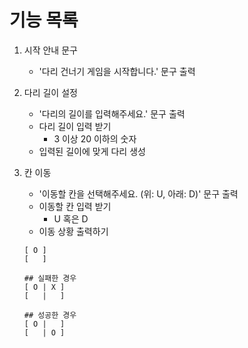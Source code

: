# 기능 목록

1. 시작 안내 문구
    - '다리 건너기 게임을 시작합니다.' 문구 출력
2. 다리 길이 설정
    - '다리의 길이를 입력해주세요.' 문구 출력
    - 다리 길이 입력 받기
        - 3 이상 20 이하의 숫자
    - 입력된 길이에 맞게 다리 생성

3. 칸 이동
    - '이동할 칸을 선택해주세요. (위: U, 아래: D)' 문구 출력
    - 이동할 칸 입력 받기
        - U 혹은 D
    - 이동 상황 출력하기
     ```
     [ O ]
     [   ]
       
    ## 실패한 경우
    [ O | X ]
    [   |   ]
       
    ## 성공한 경우
    [ O |   ]
    [   | O ]
     ```

